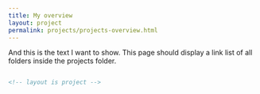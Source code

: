 ```yaml
---
title: My overview
layout: project
permalink: projects/projects-overview.html
---
```

And this is the text I want to show. 
This page should display a link list of all folders inside the projects folder.

<!-- ToDo: 
Create overview layout
 -->


```html

<!-- layout is project -->

```
